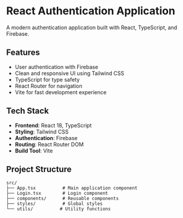 # React Authentication Application

A modern authentication application built with React, TypeScript, and Firebase.

## Features

- User authentication with Firebase
- Clean and responsive UI using Tailwind CSS
- TypeScript for type safety
- React Router for navigation
- Vite for fast development experience

## Tech Stack

- **Frontend**: React 18, TypeScript
- **Styling**: Tailwind CSS
- **Authentication**: Firebase
- **Routing**: React Router DOM
- **Build Tool**: Vite

## Project Structure

```
src/
├── App.tsx          # Main application component
├── Login.tsx        # Login component
├── components/      # Reusable components
├── styles/          # Global styles
└── utils/          # Utility functions